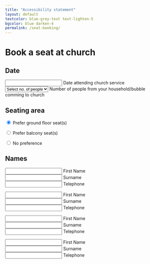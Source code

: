 ```yaml
---
title: "Accessibility statement"
layout: default
textcolor: blue-grey-text text-lighten-5
bgcolor: blue darken-4
permalink: /seat-booking/
---
```


# Book a seat at church

## Date
<div class="row">
  <form class="col s12">
    <div class="row">
      <div class="input-field col s12 m6 offset-3">
        <input type="text" class="datepicker">
        <label> Date attending church service</label>
      </div>
      <div class="input-field col s12"> 
        <div class="input-field">
          <select>
            <option value="" disabled selected>Select no. of people</option>
            <option value="1">1</option>
            <option value="2">2</option>
            <option value="3">3</option>
            <option value="4">4</option>
            <option value="5">5</option>
            <option value="6">6</option>
            <option value="7">7</option>
            <option value="8">8</option>
            <option value="9">9</option>
            <option value="10">10</option>
          </select>
          <label>Number of people from your household/bubble comming to church</label>
        </div>
      </div>
    </div>
  </form>
</div>

## Seating area
<form action="#">
  <p>
    <label>
      <input class="with-gap" name="seat-type" type="radio" checked />
      <span>Prefer ground floor seat(s)</span>
    </label>
  </p>
  <p>
    <label>
      <input class="with-gap" name="seat-type" type="radio" />
      <span>Prefer balcony seat(s)</span>
    </label>
  </p>
  <p>
    <label>
      <input class="with-gap" name="seat-type" type="radio"  />
      <span>No preference</span>
    </label>
  </p>
</form>

## Names
<div class="row">
  <form class="col s12">
    <div class="row">
      <div class="input-field col s12 m4">
        <input id="icon_prefix" type="text" class="validate">
        <label for="icon_prefix">First Name</label>
      </div>
      <div class="input-field col s12 m4">
        <input id="icon_prefix" type="text" class="validate">
        <label for="icon_prefix">Surname</label>
      </div>
      <div class="input-field col s12 m4">
        <input id="icon_telephone" type="tel" class="validate">
        <label for="icon_telephone">Telephone</label>
      </div>
    </div>
  </form>
</div>
  
  
  <div class="row">
    <form class="col s12">
      <div class="row">
        <div class="input-field col s12 m4">
          <input id="icon_prefix" type="text" class="validate">
          <label for="icon_prefix">First Name</label>
        </div>
        <div class="input-field col s12 m4">
          <input id="icon_prefix" type="text" class="validate">
          <label for="icon_prefix">Surname</label>
        </div>
        <div class="input-field col s12 m4">
          <input id="icon_telephone" type="tel" class="validate">
          <label for="icon_telephone">Telephone</label>
        </div>
      </div>
    </form>
  </div>
  
  
  <div class="row">
    <form class="col s12">
      <div class="row">
        <div class="input-field col s12 m4">
          <input id="icon_prefix" type="text" class="validate">
          <label for="icon_prefix">First Name</label>
        </div>
        <div class="input-field col s12 m4">
          <input id="icon_prefix" type="text" class="validate">
          <label for="icon_prefix">Surname</label>
        </div>
        <div class="input-field col s12 m4">
          <input id="icon_telephone" type="tel" class="validate">
          <label for="icon_telephone">Telephone</label>
        </div>
      </div>
    </form>
  </div>
  
  
  <div class="row">
    <form class="col s12">
      <div class="row">
        <div class="input-field col s12 m4">
          <input id="icon_prefix" type="text" class="validate">
          <label for="icon_prefix">First Name</label>
        </div>
        <div class="input-field col s12 m4">
          <input id="icon_prefix" type="text" class="validate">
          <label for="icon_prefix">Surname</label>
        </div>
        <div class="input-field col s12 m4">
          <input id="icon_telephone" type="tel" class="validate">
          <label for="icon_telephone">Telephone</label>
        </div>
      </div>
    </form>
  </div>
